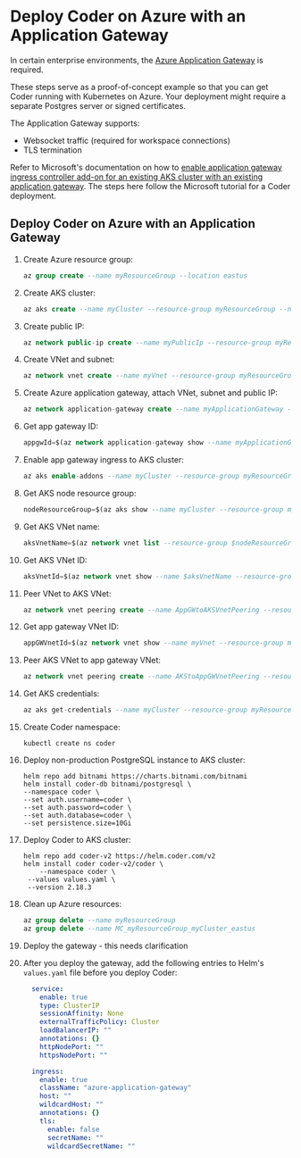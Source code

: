 # Deploy Coder on Azure with an Application Gateway

In certain enterprise environments, the [Azure Application Gateway](https://learn.microsoft.com/en-us/azure/application-gateway/ingress-controller-overview) is required.

These steps serve as a proof-of-concept example so that you can get Coder running with Kubernetes on Azure. Your deployment might require a separate Postgres server or signed certificates.

The Application Gateway supports:

- Websocket traffic (required for workspace connections)
- TLS termination

Refer to Microsoft's documentation on how to [enable application gateway ingress controller add-on for an existing AKS cluster with an existing application gateway](https://learn.microsoft.com/en-us/azure/application-gateway/tutorial-ingress-controller-add-on-existing).
The steps here follow the Microsoft tutorial for a Coder deployment.

## Deploy Coder on Azure with an Application Gateway

1. Create Azure resource group:

   ```sql
   az group create --name myResourceGroup --location eastus
   ```

1. Create AKS cluster:

   ```sql
   az aks create --name myCluster --resource-group myResourceGroup --network-plugin azure --enable-managed-identity --generate-ssh-keys
   ```

1. Create public IP:

   ```sql
   az network public-ip create --name myPublicIp --resource-group myResourceGroup --allocation-method Static --sku Standard
   ```

1. Create VNet and subnet:

   ```sql
   az network vnet create --name myVnet --resource-group myResourceGroup --address-prefix 10.0.0.0/16 --subnet-name mySubnet --subnet-prefix 10.0.0.0/24
   ```

1. Create Azure application gateway, attach VNet, subnet and public IP:

   ```sql
   az network application-gateway create --name myApplicationGateway --resource-group myResourceGroup --sku Standard_v2 --public-ip-address myPublicIp --vnet-name myVnet --subnet mySubnet --priority 100
   ```

1. Get app gateway ID:

   ```sql
   appgwId=$(az network application-gateway show --name myApplicationGateway --resource-group myResourceGroup -o tsv --query "id")
   ```

1. Enable app gateway ingress to AKS cluster:

   ```sql
   az aks enable-addons --name myCluster --resource-group myResourceGroup --addon ingress-appgw --appgw-id $appgwId
   ```

1. Get AKS node resource group:

   ```sql
   nodeResourceGroup=$(az aks show --name myCluster --resource-group myResourceGroup -o tsv --query "nodeResourceGroup")
   ```

1. Get AKS VNet name:

   ```sql
   aksVnetName=$(az network vnet list --resource-group $nodeResourceGroup -o tsv --query "[0].name")
   ```

1. Get AKS VNet ID:

   ```sql
   aksVnetId=$(az network vnet show --name $aksVnetName --resource-group $nodeResourceGroup -o tsv --query "id")
   ```

1. Peer VNet to AKS VNet:

   ```sql
   az network vnet peering create --name AppGWtoAKSVnetPeering --resource-group myResourceGroup --vnet-name myVnet --remote-vnet $aksVnetId --allow-vnet-access
   ```

1. Get app gateway VNet ID:

   ```sql
   appGWVnetId=$(az network vnet show --name myVnet --resource-group myResourceGroup -o tsv --query "id")
   ```

1. Peer AKS VNet to app gateway VNet:

   ```sql
   az network vnet peering create --name AKStoAppGWVnetPeering --resource-group $nodeResourceGroup --vnet-name $aksVnetName --remote-vnet $appGWVnetId --allow-vnet-access
   ```

1. Get AKS credentials:

   ```sql
   az aks get-credentials --name myCluster --resource-group myResourceGroup
   ```

1. Create Coder namespace:

   ```shell
   kubectl create ns coder
   ```

1. Deploy non-production PostgreSQL instance to AKS cluster:

   ```shell
   helm repo add bitnami https://charts.bitnami.com/bitnami
   helm install coder-db bitnami/postgresql \
   --namespace coder \
   --set auth.username=coder \
   --set auth.password=coder \
   --set auth.database=coder \
   --set persistence.size=10Gi
   ```

1. Deploy Coder to AKS cluster:

   ```shell
   helm repo add coder-v2 https://helm.coder.com/v2
   helm install coder coder-v2/coder \
       --namespace coder \
    --values values.yaml \
    --version 2.18.3
   ```

1. Clean up Azure resources:

   ```sql
   az group delete --name myResourceGroup
   az group delete --name MC_myResourceGroup_myCluster_eastus
   ```

1. Deploy the gateway - this needs clarification

1. After you deploy the gateway, add the following entries to Helm's `values.yaml` file before you deploy Coder:

   ```yaml
     service:
       enable: true
       type: ClusterIP
       sessionAffinity: None
       externalTrafficPolicy: Cluster
       loadBalancerIP: ""
       annotations: {}
       httpNodePort: ""
       httpsNodePort: ""

     ingress:
       enable: true
       className: "azure-application-gateway"
       host: ""
       wildcardHost: ""
       annotations: {}
       tls:
         enable: false
         secretName: ""
         wildcardSecretName: ""
   ```
